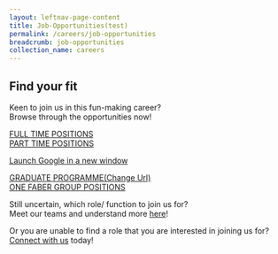```yaml
---
layout: leftnav-page-content
title: Job-Opportunities(test)
permalink: /careers/job-opportunities
breadcrumb: job-opportunities
collection_name: careers
---
```

## Find your fit
  Keen to join us in this fun-making career?  
  Browse through the opportunities now!
  
  [FULL TIME POSITIONS][1]  
  [PART TIME POSITIONS][2]
  
  <a href="www.google.com" target="_blank">Launch Google in a new window</a>
  
  [GRADUATE PROGRAMME(Change Url)][3]  
  [ONE FABER GROUP POSITIONS][4]  
    
<!-- remember to change hyperlink for 3,5,6 to live site-->
<!-- remember to change hyperlink for 3,5,6 to live site-->
Still uncertain, which role/ function to join us for?  
Meet our teams and understand more [here][5]!
  
Or you are unable to find a role that you are interested in joining us for?  
  [Connect with us][6] today!

[1]: <https://www.jobstreet.com.sg/career/sentosa_ft.htm> "Full Time POSITION"
[2]: <https://www.jobstreet.com.sg/career/sentosa_pt.htm> "PART Time POSITION"
[3]: <https://www.google.com/ target="_blank"> "Google"
[4]: <https://www.jobstreet.com.sg/career/onefabergroup.htm> "ONE FABER GROUP POSITIONS"
[5]: <https://isomer-sentosa-staging.netlify.com/careers/meet-the-teams/>
[6]: <https://isomer-sentosa-staging.netlify.com/careers/connect-with-us/>
